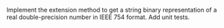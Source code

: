 Implement the extension method to get a string binary representation of a real double-precision number in IEEE 754 format.
Add unit tests.
